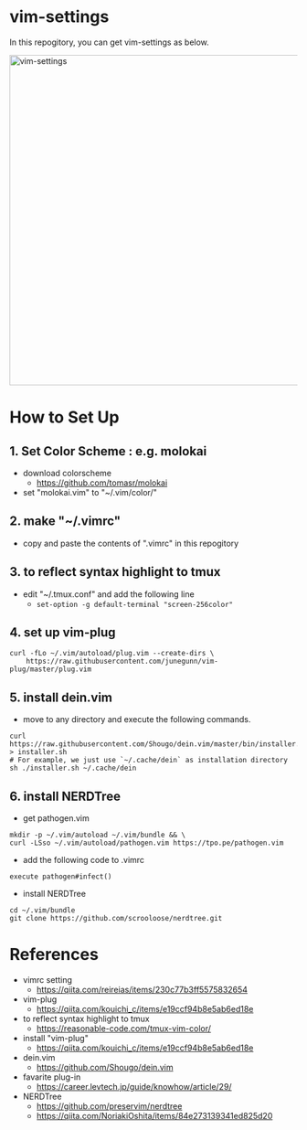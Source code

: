 # vim-settings

In this repogitory, you can get vim-settings as below.

<img width="578" alt="vim-settings" src="https://user-images.githubusercontent.com/12810094/87058612-3d951800-c243-11ea-8df6-429efb2a3096.png">


# How to Set Up

## 1. Set Color Scheme : e.g. molokai
- download colorscheme
    - https://github.com/tomasr/molokai  
- set "molokai.vim" to "~/.vim/color/"

## 2. make "~/.vimrc"
- copy and paste the contents of ".vimrc" in this repogitory

## 3. to reflect syntax highlight to tmux
- edit "~/.tmux.conf" and add the following line
    - `set-option -g default-terminal "screen-256color"`

## 4. set up vim-plug
```
curl -fLo ~/.vim/autoload/plug.vim --create-dirs \
    https://raw.githubusercontent.com/junegunn/vim-plug/master/plug.vim
```

## 5. install dein.vim
- move to any directory and execute the following commands.
```
curl https://raw.githubusercontent.com/Shougo/dein.vim/master/bin/installer.sh > installer.sh
# For example, we just use `~/.cache/dein` as installation directory
sh ./installer.sh ~/.cache/dein
```

## 6. install NERDTree
- get pathogen.vim
```
mkdir -p ~/.vim/autoload ~/.vim/bundle && \
curl -LSso ~/.vim/autoload/pathogen.vim https://tpo.pe/pathogen.vim
```
- add the following code to .vimrc
```
execute pathogen#infect()
```
- install NERDTree
```
cd ~/.vim/bundle
git clone https://github.com/scrooloose/nerdtree.git
```


# References
- vimrc setting
    - https://qiita.com/reireias/items/230c77b3ff5575832654
- vim-plug
    - https://qiita.com/kouichi_c/items/e19ccf94b8e5ab6ed18e
- to reflect syntax highlight to tmux
    - https://reasonable-code.com/tmux-vim-color/
- install "vim-plug"
    - https://qiita.com/kouichi_c/items/e19ccf94b8e5ab6ed18e
- dein.vim
    - https://github.com/Shougo/dein.vim
- favarite plug-in
    - https://career.levtech.jp/guide/knowhow/article/29/
- NERDTree
    - https://github.com/preservim/nerdtree
    - https://qiita.com/NoriakiOshita/items/84e273139341ed825d20